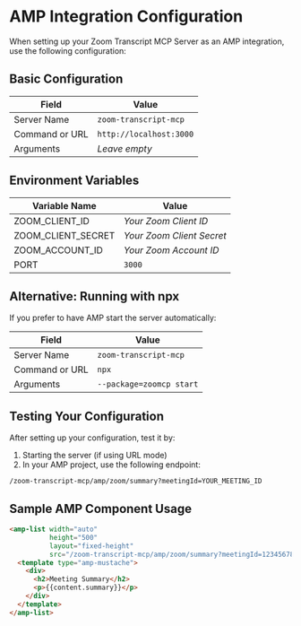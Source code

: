 # AMP Integration Configuration

When setting up your Zoom Transcript MCP Server as an AMP integration, use the following configuration:

## Basic Configuration

| Field | Value |
|-------|-------|
| Server Name | `zoom-transcript-mcp` |
| Command or URL | `http://localhost:3000` |
| Arguments | *Leave empty* |

## Environment Variables

| Variable Name | Value |
|--------------|-------|
| ZOOM_CLIENT_ID | *Your Zoom Client ID* |
| ZOOM_CLIENT_SECRET | *Your Zoom Client Secret* |
| ZOOM_ACCOUNT_ID | *Your Zoom Account ID* |
| PORT | `3000` |

## Alternative: Running with npx

If you prefer to have AMP start the server automatically:

| Field | Value |
|-------|-------|
| Server Name | `zoom-transcript-mcp` |
| Command or URL | `npx` |
| Arguments | `--package=zoomcp start` |

## Testing Your Configuration

After setting up your configuration, test it by:

1. Starting the server (if using URL mode)
2. In your AMP project, use the following endpoint:

```
/zoom-transcript-mcp/amp/zoom/summary?meetingId=YOUR_MEETING_ID
```

## Sample AMP Component Usage

```html
<amp-list width="auto"
          height="500"
          layout="fixed-height"
          src="/zoom-transcript-mcp/amp/zoom/summary?meetingId=123456789">
  <template type="amp-mustache">
    <div>
      <h2>Meeting Summary</h2>
      <p>{{content.summary}}</p>
    </div>
  </template>
</amp-list>
```